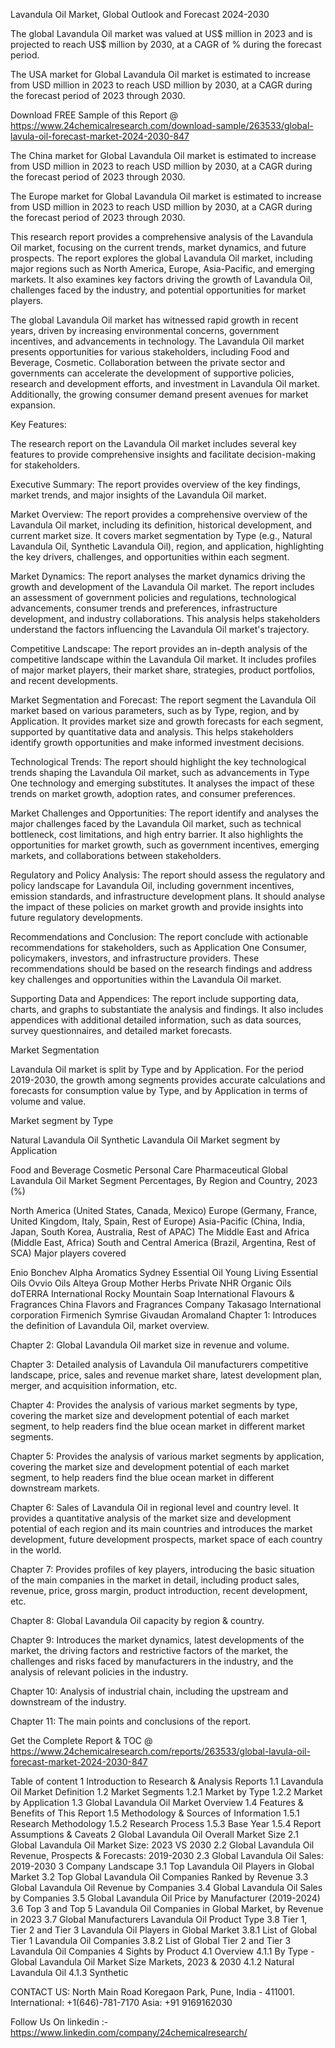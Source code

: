 Lavandula Oil Market, Global Outlook and Forecast 2024-2030

The global Lavandula Oil market was valued at US$ million in 2023 and is projected to reach US$ million by 2030, at a CAGR of % during the forecast period.

The USA market for Global Lavandula Oil market is estimated to increase from USD million in 2023 to reach USD million by 2030, at a CAGR during the forecast period of 2023 through 2030.

Download FREE Sample of this Report @ https://www.24chemicalresearch.com/download-sample/263533/global-lavula-oil-forecast-market-2024-2030-847

The China market for Global Lavandula Oil market is estimated to increase from USD million in 2023 to reach USD million by 2030, at a CAGR during the forecast period of 2023 through 2030.

The Europe market for Global Lavandula Oil market is estimated to increase from USD million in 2023 to reach USD million by 2030, at a CAGR during the forecast period of 2023 through 2030.

This research report provides a comprehensive analysis of the Lavandula Oil market, focusing on the current trends, market dynamics, and future prospects. The report explores the global Lavandula Oil market, including major regions such as North America, Europe, Asia-Pacific, and emerging markets. It also examines key factors driving the growth of Lavandula Oil, challenges faced by the industry, and potential opportunities for market players.

The global Lavandula Oil market has witnessed rapid growth in recent years, driven by increasing environmental concerns, government incentives, and advancements in technology. The Lavandula Oil market presents opportunities for various stakeholders, including Food and Beverage, Cosmetic. Collaboration between the private sector and governments can accelerate the development of supportive policies, research and development efforts, and investment in Lavandula Oil market. Additionally, the growing consumer demand present avenues for market expansion.

Key Features:

The research report on the Lavandula Oil market includes several key features to provide comprehensive insights and facilitate decision-making for stakeholders.

Executive Summary: The report provides overview of the key findings, market trends, and major insights of the Lavandula Oil market.

Market Overview: The report provides a comprehensive overview of the Lavandula Oil market, including its definition, historical development, and current market size. It covers market segmentation by Type (e.g., Natural Lavandula Oil, Synthetic Lavandula Oil), region, and application, highlighting the key drivers, challenges, and opportunities within each segment.

Market Dynamics: The report analyses the market dynamics driving the growth and development of the Lavandula Oil market. The report includes an assessment of government policies and regulations, technological advancements, consumer trends and preferences, infrastructure development, and industry collaborations. This analysis helps stakeholders understand the factors influencing the Lavandula Oil market's trajectory.

Competitive Landscape: The report provides an in-depth analysis of the competitive landscape within the Lavandula Oil market. It includes profiles of major market players, their market share, strategies, product portfolios, and recent developments.

Market Segmentation and Forecast: The report segment the Lavandula Oil market based on various parameters, such as by Type, region, and by Application. It provides market size and growth forecasts for each segment, supported by quantitative data and analysis. This helps stakeholders identify growth opportunities and make informed investment decisions.

Technological Trends: The report should highlight the key technological trends shaping the Lavandula Oil market, such as advancements in Type One technology and emerging substitutes. It analyses the impact of these trends on market growth, adoption rates, and consumer preferences.

Market Challenges and Opportunities: The report identify and analyses the major challenges faced by the Lavandula Oil market, such as technical bottleneck, cost limitations, and high entry barrier. It also highlights the opportunities for market growth, such as government incentives, emerging markets, and collaborations between stakeholders.

Regulatory and Policy Analysis: The report should assess the regulatory and policy landscape for Lavandula Oil, including government incentives, emission standards, and infrastructure development plans. It should analyse the impact of these policies on market growth and provide insights into future regulatory developments.

Recommendations and Conclusion: The report conclude with actionable recommendations for stakeholders, such as Application One Consumer, policymakers, investors, and infrastructure providers. These recommendations should be based on the research findings and address key challenges and opportunities within the Lavandula Oil market.

Supporting Data and Appendices: The report include supporting data, charts, and graphs to substantiate the analysis and findings. It also includes appendices with additional detailed information, such as data sources, survey questionnaires, and detailed market forecasts.

Market Segmentation

Lavandula Oil market is split by Type and by Application. For the period 2019-2030, the growth among segments provides accurate calculations and forecasts for consumption value by Type, and by Application in terms of volume and value.

Market segment by Type

Natural Lavandula Oil
Synthetic Lavandula Oil
Market segment by Application

Food and Beverage
Cosmetic
Personal Care
Pharmaceutical
Global Lavandula Oil Market Segment Percentages, By Region and Country, 2023 (%)

North America (United States, Canada, Mexico)
Europe (Germany, France, United Kingdom, Italy, Spain, Rest of Europe)
Asia-Pacific (China, India, Japan, South Korea, Australia, Rest of APAC)
The Middle East and Africa (Middle East, Africa)
South and Central America (Brazil, Argentina, Rest of SCA)
Major players covered

Enio Bonchev
Alpha Aromatics
Sydney Essential Oil
Young Living Essential Oils
Ovvio Oils
Alteya Group
Mother Herbs Private
NHR Organic Oils
doTERRA International
Rocky Mountain Soap
International Flavours & Fragrances
China Flavors and Fragrances Company
Takasago International corporation
Firmenich
Symrise
Givaudan
Aromaland
Chapter 1: Introduces the definition of Lavandula Oil, market overview.

Chapter 2: Global Lavandula Oil market size in revenue and volume.

Chapter 3: Detailed analysis of Lavandula Oil manufacturers competitive landscape, price, sales and revenue market share, latest development plan, merger, and acquisition information, etc.

Chapter 4: Provides the analysis of various market segments by type, covering the market size and development potential of each market segment, to help readers find the blue ocean market in different market segments.

Chapter 5: Provides the analysis of various market segments by application, covering the market size and development potential of each market segment, to help readers find the blue ocean market in different downstream markets.

Chapter 6: Sales of Lavandula Oil in regional level and country level. It provides a quantitative analysis of the market size and development potential of each region and its main countries and introduces the market development, future development prospects, market space of each country in the world.

Chapter 7: Provides profiles of key players, introducing the basic situation of the main companies in the market in detail, including product sales, revenue, price, gross margin, product introduction, recent development, etc.

Chapter 8: Global Lavandula Oil capacity by region & country.

Chapter 9: Introduces the market dynamics, latest developments of the market, the driving factors and restrictive factors of the market, the challenges and risks faced by manufacturers in the industry, and the analysis of relevant policies in the industry.

Chapter 10: Analysis of industrial chain, including the upstream and downstream of the industry.

Chapter 11: The main points and conclusions of the report.

Get the Complete Report & TOC @ https://www.24chemicalresearch.com/reports/263533/global-lavula-oil-forecast-market-2024-2030-847

Table of content
1 Introduction to Research & Analysis Reports
1.1 Lavandula Oil Market Definition
1.2 Market Segments
1.2.1 Market by Type
1.2.2 Market by Application
1.3 Global Lavandula Oil Market Overview
1.4 Features & Benefits of This Report
1.5 Methodology & Sources of Information
1.5.1 Research Methodology
1.5.2 Research Process
1.5.3 Base Year
1.5.4 Report Assumptions & Caveats
2 Global Lavandula Oil Overall Market Size
2.1 Global Lavandula Oil Market Size: 2023 VS 2030
2.2 Global Lavandula Oil Revenue, Prospects & Forecasts: 2019-2030
2.3 Global Lavandula Oil Sales: 2019-2030
3 Company Landscape
3.1 Top Lavandula Oil Players in Global Market
3.2 Top Global Lavandula Oil Companies Ranked by Revenue
3.3 Global Lavandula Oil Revenue by Companies
3.4 Global Lavandula Oil Sales by Companies
3.5 Global Lavandula Oil Price by Manufacturer (2019-2024)
3.6 Top 3 and Top 5 Lavandula Oil Companies in Global Market, by Revenue in 2023
3.7 Global Manufacturers Lavandula Oil Product Type
3.8 Tier 1, Tier 2 and Tier 3 Lavandula Oil Players in Global Market
3.8.1 List of Global Tier 1 Lavandula Oil Companies
3.8.2 List of Global Tier 2 and Tier 3 Lavandula Oil Companies
4 Sights by Product
4.1 Overview
4.1.1 By Type - Global Lavandula Oil Market Size Markets, 2023 & 2030
4.1.2 Natural Lavandula Oil
4.1.3 Synthetic

CONTACT US:
North Main Road Koregaon Park, Pune, India - 411001.
International: +1(646)-781-7170
Asia: +91 9169162030

Follow Us On linkedin :- https://www.linkedin.com/company/24chemicalresearch/
